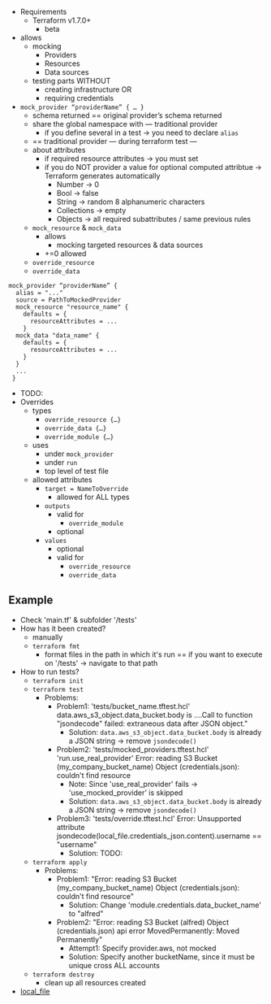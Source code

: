 - Requirements
    - Terraform v1.7.0+
        - beta
- allows
    - mocking
        - Providers
        - Resources
        - Data sources
    - testing parts WITHOUT
        - creating infrastructure OR
        - requiring credentials
- `mock_provider “providerName” { … }`
    - schema returned == original provider’s schema returned
    - share the global namespace with — traditional provider
      - if you define several in a test → you need to declare `alias`
    - == traditional provider — during terraform test —
    - about attributes
      - if required resource attributes → you must set
      - if you do NOT provider a value for optional computed attribtue → Terraform generates automatically
        - Number → 0
        - Bool → false
        - String → random 8 alphanumeric characters
        - Collections → empty
        - Objects → all required subattributes / same previous rules
    - `mock_resource` & `mock_data`
      - allows
        - mocking targeted resources & data sources
      -  +=0 allowed
    - `override_resource`
    - `override_data`
```
mock_provider “providerName” {
  alias = "..."
  source = PathToMockedProvider
  mock_resource "resource_name" {
    defaults = {
      resourceAttributes = ...
    }
  mock_data "data_name" {
    defaults = {
      resourceAttributes = ...
    }
  }
  ...
 }
```
- TODO:
- Overrides
  - types
    - `override_resource {…}`
    - `override_data {…}`
    - `override_module {…}`
  - uses
    - under `mock_provider`
    - under `run`
    - top level of test file
  - allowed attributes
    - `target = NameToOverride`
      - allowed for ALL types
    - `outputs`
      - valid for
        - `override_module`
      - optional
    - `values`
      - optional
      - valid for
        - `override_resource`
        - `override_data`

## Example
* Check 'main.tf' & subfolder '/tests'
* How has it been created?
  * manually
  * `terraform fmt`
    * format files in the path in which it's run == if you want to execute on '/tests' -> navigate to that path
* How to run tests?
  * `terraform init`
  * `terraform test`
    * Problems:
      * Problem1: 'tests/bucket_name.tftest.hcl' data.aws_s3_object.data_bucket.body is ....Call to function "jsondecode" failed: extraneous data after JSON object."
        * Solution: `data.aws_s3_object.data_bucket.body` is already a JSON string -> remove `jsondecode()`
      * Problem2: 'tests/mocked_providers.tftest.hcl' 'run.use_real_provider' Error: reading S3 Bucket (my_company_bucket_name) Object (credentials.json): couldn't find resource
        * Note: Since 'use_real_provider' fails -> 'use_mocked_provider' is skipped
        * Solution: `data.aws_s3_object.data_bucket.body` is already a JSON string -> remove `jsondecode()`
      * Problem3: 'tests/override.tftest.hcl' Error: Unsupported attribute jsondecode(local_file.credentials_json.content).username == "username"
        * Solution: TODO:
  * `terraform apply`
    * Problems:
      * Problem1: "Error: reading S3 Bucket (my_company_bucket_name) Object (credentials.json): couldn't find resource"
        * Solution: Change 'module.credentials.data_bucket_name' to "alfred"
      * Problem2: "Error: reading S3 Bucket (alfred) Object (credentials.json)  api error MovedPermanently: Moved Permanently"
        * Attempt1: Specify provider.aws, not mocked
        * Solution: Specify another bucketName, since it must be unique cross ALL accounts
  * `terraform destroy`
    * clean up all resources created
* [local_file](https://registry.terraform.io/providers/hashicorp/local/latest/docs/resources/file)
